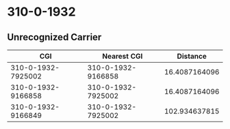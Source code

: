 # 310-0-1932
## Unrecognized Carrier


| CGI | Nearest CGI | Distance |
|-----|-------------|----------|
| 310-0-1932-7925002 | 310-0-1932-9166858 | 16.4087164096 |
| 310-0-1932-9166858 | 310-0-1932-7925002 | 16.4087164096 |
| 310-0-1932-9166849 | 310-0-1932-7925002 | 102.934637815 |
